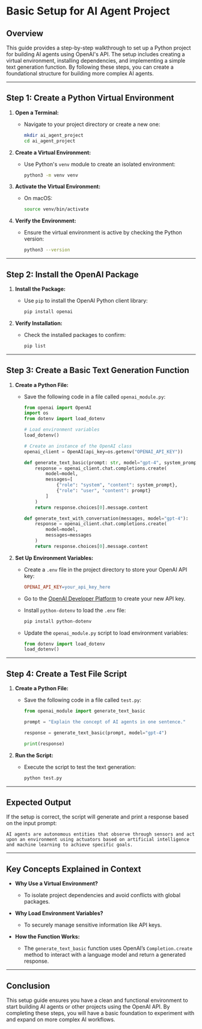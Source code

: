 # Basic Setup for AI Agent Project

## Overview

This guide provides a step-by-step walkthrough to set up a Python project for building AI agents using OpenAI's API. The setup includes creating a virtual environment, installing dependencies, and implementing a simple text generation function. By following these steps, you can create a foundational structure for building more complex AI agents.

---

## Step 1: Create a Python Virtual Environment

1. **Open a Terminal:**
   - Navigate to your project directory or create a new one:
     ```bash
     mkdir ai_agent_project
     cd ai_agent_project
     ```

2. **Create a Virtual Environment:**
   - Use Python's `venv` module to create an isolated environment:
     ```bash
     python3 -m venv venv
     ```

3. **Activate the Virtual Environment:**
   - On macOS:
     ```bash
     source venv/bin/activate
     ```

4. **Verify the Environment:**
   - Ensure the virtual environment is active by checking the Python version:
     ```bash
     python3 --version
     ```

---

## Step 2: Install the OpenAI Package

1. **Install the Package:**
   - Use `pip` to install the OpenAI Python client library:
     ```bash
     pip install openai
     ```

2. **Verify Installation:**
   - Check the installed packages to confirm:
     ```bash
     pip list
     ```

---

## Step 3: Create a Basic Text Generation Function

1. **Create a Python File:**
   - Save the following code in a file called `openai_module.py`:
     ```python
     from openai import OpenAI
     import os
     from dotenv import load_dotenv

     # Load environment variables
     load_dotenv()

     # Create an instance of the OpenAI class
     openai_client = OpenAI(api_key=os.getenv("OPENAI_API_KEY"))

     def generate_text_basic(prompt: str, model="gpt-4", system_prompt: str = "You are a helpful AI assistant"):
         response = openai_client.chat.completions.create(
             model=model,
             messages=[
                 {"role": "system", "content": system_prompt},
                 {"role": "user", "content": prompt}
             ]
         )
         return response.choices[0].message.content

     def generate_text_with_conversation(messages, model="gpt-4"):
         response = openai_client.chat.completions.create(
             model=model,
             messages=messages
         )
         return response.choices[0].message.content
     ```

2. **Set Up Environment Variables:**
   - Create a `.env` file in the project directory to store your OpenAI API key:
     ```makefile
     OPENAI_API_KEY=your_api_key_here
     ```

   - Go to the [OpenAI Developer Platform](https://platform.openai.com/) to create your new API key.

   - Install `python-dotenv` to load the `.env` file:
     ```bash
     pip install python-dotenv
     ```

   - Update the `openai_module.py` script to load environment variables:
     ```python
     from dotenv import load_dotenv
     load_dotenv()
     ```

---

## Step 4: Create a Test File Script

1. **Create a Python File:**
   - Save the following code in a file called `test.py`:
     ```python
     from openai_module import generate_text_basic

     prompt = "Explain the concept of AI agents in one sentence."

     response = generate_text_basic(prompt, model="gpt-4")

     print(response)
     ```

2. **Run the Script:**
   - Execute the script to test the text generation:
     ```bash
     python test.py
     ```

---

## Expected Output

If the setup is correct, the script will generate and print a response based on the input prompt:

```vbnet
AI agents are autonomous entities that observe through sensors and act upon an environment using actuators based on artificial intelligence and machine learning to achieve specific goals.
```

---

## Key Concepts Explained in Context

- **Why Use a Virtual Environment?**
  - To isolate project dependencies and avoid conflicts with global packages.

- **Why Load Environment Variables?**
  - To securely manage sensitive information like API keys.

- **How the Function Works:**
  - The `generate_text_basic` function uses OpenAI’s `Completion.create` method to interact with a language model and return a generated response.

---

## Conclusion

This setup guide ensures you have a clean and functional environment to start building AI agents or other projects using the OpenAI API. By completing these steps, you will have a basic foundation to experiment with and expand on more complex AI workflows.
